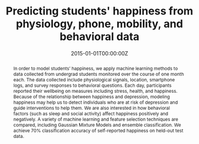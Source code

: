 ---
title: "Predicting students' happiness from physiology, phone, mobility, and behavioral data"
authors:
- admin
- S. Taylor
- A. Azaria
- A. Ghandeharioun
- A. Sano
- R. Picard
date: "2015-01-01T00:00:00Z"
doi: ""

author_notes:
- "Equal contribution"
- "Equal contribution"
- ""
- ""
- ""
- ""

# Schedule page publish date (NOT publication's date).
publishDate: "2015-01-01T00:00:00Z"

# Publication type.
# Legend: 0 = Uncategorized; 1 = Conference paper; 2 = Journal article;
# 3 = Preprint / Working Paper; 4 = Report; 5 = Book; 6 = Book section;
# 7 = Thesis; 8 = Patent
publication_types: ["1"]

# Publication name and optional abbreviated publication name.
publication: In *International Conference on Affective Computing and Intelligent Interaction (ACII)* 
publication_short: In *International Conference on Affective Computing and Intelligent Interaction (ACII)* 

abstract: "In order to model students’ happiness, we apply machine learning methods to data collected from undergrad students monitored over the course of one month each. The data collected include physiological signals, location, smartphone logs, and survey responses to behavioral questions. Each day, participants reported their wellbeing on measures including stress, health, and happiness. Because of the relationship between happiness and depression, modeling happiness may help us to detect individuals who are at risk of depression and guide interventions to help them. We are also interested in how behavioral factors (such as sleep and social activity) affect happiness positively and negatively. A variety of machine learning and feature selection techniques are compared, including Gaussian Mixture Models and ensemble classification. We achieve 70% classification accuracy of self-reported happiness on held-out test data."

# Summary. An optional shortened abstract.
summary: "We train machine learning models to predict students' happiness from extensive data comprising physiological signals, location, smartphone logs, and behavioral questions. Analyzing which features provide the highest information gain reveals that skin conductance during sleep, social interaction, exercise, and fewer phone screen hours are all positively associated with happiness."

tags:
- Affective Computing
- Healthcare
- Physiology
- Sensors
featured: false

links:
- name: NCBI link
  url: https://www.ncbi.nlm.nih.gov/pmc/articles/PMC5431070/
url_pdf: https://dam-prod.media.mit.edu/x/files/pdfs/15.Jaques-Taylor-et-al-PredictingHappiness.pdf
url_code: ''
url_dataset: ''
url_poster: ''
url_project: ''
url_slides: ''
url_source: ''
url_video: ''

# Featured image
# To use, add an image named `featured.jpg/png` to your page's folder. 
image:
  caption: ''
  focal_point: Center
  preview_only: false

# Associated Projects (optional).
#   Associate this publication with one or more of your projects.
#   Simply enter your project's folder or file name without extension.
#   E.g. `internal-project` references `content/project/internal-project/index.md`.
#   Otherwise, set `projects: []`.
projects: []

# Slides (optional).
#   Associate this publication with Markdown slides.
#   Simply enter your slide deck's filename without extension.
#   E.g. `slides: "example"` references `content/slides/example/index.md`.
#   Otherwise, set `slides: ""`.
slides: ""
---